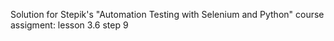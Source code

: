 Solution for Stepik's "Automation Testing with Selenium and Python" course assigment: lesson 3.6 step 9 
